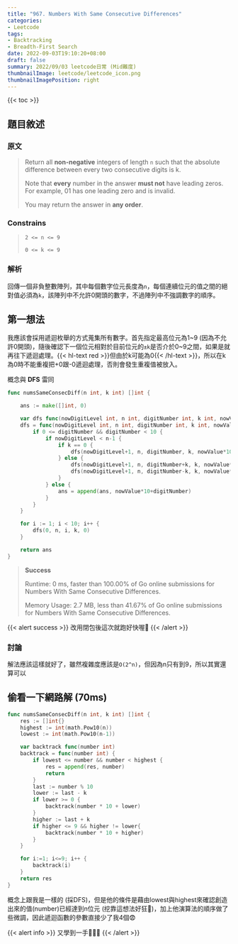 ```yaml
---
title: "967. Numbers With Same Consecutive Differences"
categories:
- Leetcode
tags:
- Backtracking
- Breadth-First Search
date: 2022-09-03T19:10:20+08:00
draft: false
summary: 2022/09/03 leetcode日常 (Mid難度)
thumbnailImage: leetcode/leetcode_icon.png
thumbnailImagePosition: right
---
```


{{< toc >}}

## 題目敘述

### 原文

> Return all **non-negative** integers of length `n` such that the absolute difference between every two consecutive digits is k. 
>
> Note that **every** number in the answer **must not** have leading zeros. For example, 01 has one leading zero and is invalid.
>
> You may return the answer in **any order**.

### Constrains

> `2 <= n <= 9`
>
> `0 <= k <= 9`

### 解析

回傳一個非負整數陣列，其中每個數字位元長度為`n`，每個連續位元的值之間的絕對值必須為`k`，該陣列中不允許0開頭的數字，不過陣列中不強調數字的順序。

## 第一想法

我應該會採用遞迴枚舉的方式蒐集所有數字。首先指定最高位元為1~9 (因為不允許0開頭)，隨後確認下一個位元相對於目前位元的`±k`是否介於0~9之間，如果是就再往下遞迴處理。{{< hl-text red >}}但由於k可能為0{{< /hl-text >}}，所以在k為0時不能重複把+0跟-0遞迴處理，否則會發生重複值被放入。

概念與 **DFS** 雷同

```go
func numsSameConsecDiff(n int, k int) []int {

    ans := make([]int, 0)

    var dfs func(nowDigitLevel int, n int, digitNumber int, k int, nowValue int)
    dfs = func(nowDigitLevel int, n int, digitNumber int, k int, nowValue int) {
        if 0 <= digitNumber && digitNumber < 10 {
            if nowDigitLevel < n-1 {
                if k == 0 {
                    dfs(nowDigitLevel+1, n, digitNumber, k, nowValue*10+digitNumber)
                } else {
                    dfs(nowDigitLevel+1, n, digitNumber+k, k, nowValue*10+digitNumber)
                    dfs(nowDigitLevel+1, n, digitNumber-k, k, nowValue*10+digitNumber)
                }
            } else {
                ans = append(ans, nowValue*10+digitNumber)
            }
        }
    }

    for i := 1; i < 10; i++ {
        dfs(0, n, i, k, 0)
    }

    return ans
}

```

> **Success**
>
> Runtime: 0 ms, faster than 100.00% of Go online submissions for Numbers With Same Consecutive Differences.
>
> Memory Usage: 2.7 MB, less than 41.67% of Go online submissions for Numbers With Same Consecutive Differences.

{{< alert success >}}
改用閉包後這次就跑好快喔🤣
{{< /alert >}}

### 討論

解法應該這樣就好了，雖然複雜度應該是`O(2^n)`，但因為n只有到9，所以其實還算可以

## 偷看一下網路解 (70ms)

```go
func numsSameConsecDiff(n int, k int) []int {
    res := []int{}
    highest := int(math.Pow10(n))
    lowest := int(math.Pow10(n-1))

    var backtrack func(number int)
    backtrack = func(number int) {
        if lowest <= number && number < highest {
            res = append(res, number)
            return
        }
        last := number % 10
        lower := last - k 
        if lower >= 0 {
            backtrack(number * 10 + lower)
        }
        higher := last + k
        if higher <= 9 && higher != lower{
            backtrack(number * 10 + higher)
        }
    }

    for i:=1; i<=9; i++ {
        backtrack(i)
    }
    return res
}
```

概念上跟我是一樣的 (採DFS)，但是他的條件是藉由lowest與highest來確認創造出來的值(number)已經達到n位元 (挖靠這想法好狂🤣)，加上他演算法的順序做了些微調，因此遞迴函數的參數直接少了我4個😨

{{< alert info >}}
又學到一手🤣🤣🤣
{{< /alert >}}
